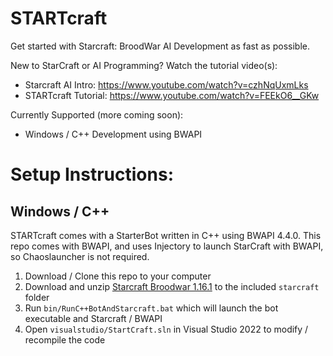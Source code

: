 # STARTcraft

Get started with Starcraft: BroodWar AI Development as fast as possible. 

New to StarCraft or AI Programming? Watch the tutorial video(s): 
* Starcraft AI Intro: https://www.youtube.com/watch?v=czhNqUxmLks
* STARTcraft Tutorial: https://www.youtube.com/watch?v=FEEkO6__GKw

Currently Supported (more coming soon):
* Windows / C++ Development using BWAPI

# Setup Instructions:

## Windows / C++

STARTcraft comes with a StarterBot written in C++ using BWAPI 4.4.0. This repo comes with BWAPI, and uses Injectory to launch StarCraft with BWAPI, so Chaoslauncher is not required.

1. Download / Clone this repo to your computer
2. Download and unzip [Starcraft Broodwar 1.16.1](https://www.cs.mun.ca/~dchurchill/starcraftaicomp/files/startcraft/scbw_bwapi440.zip) to the included `starcraft` folder
3. Run `bin/RunC++BotAndStarcraft.bat` which will launch the bot executable and Starcraft / BWAPI
4. Open `visualstudio/StartCraft.sln` in Visual Studio 2022 to modify / recompile the code
